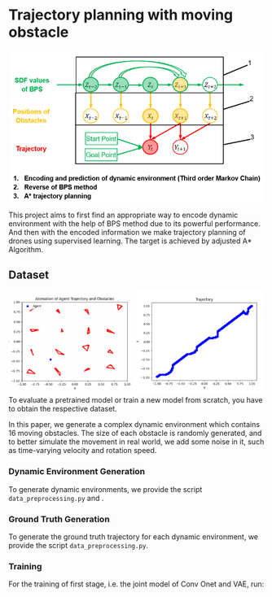 # Trajectory planning with moving obstacle

<div style="text-align: center">
<img src="media/379565c6cb93534ab773dba81eb443f.png" width="600"/>
</div>

This project aims to first find an appropriate way to encode dynamic environment with the help of BPS method due to its powerful performance. And then with the encoded information
we make trajectory planning of drones using supervised learning. The target is achieved by adjusted A* Algorithm.

## Dataset
<div style="text-align: center">
<img src="media/66e8411ad075e7c36c4cc27f16722c8.png" width="600"/>
</div>
To evaluate a pretrained model or train a new model from scratch, you have to obtain the respective dataset.

In this paper, we generate a complex dynamic environment which contains 16 moving obstacles. The size of each obstacle is randomly generated, and to better simulate the movement in real world, we add some noise in it, such as time-varying velocity and rotation speed.

### Dynamic Environment Generation
To generate dynamic environments, we provide the script `data_preprocessing.py` and .

### Ground Truth Generation
To generate the ground truth trajectory for each dynamic environment, we provide the script `data_preprocessing.py`.

### Training
For the training of first stage, i.e. the joint model of Conv Onet and VAE, run:




